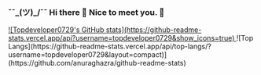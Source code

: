 ###          ¯¯\_(ツ)_/¯¯ Hi there 👋 Nice to meet you. 🍻

<!-- <a href="https://github.com/topdeveloper0729?tab=repositories"> -->
<!--   <img align="right" src="https://github-readme-stats.vercel.app/api?username=topdeveloper0729&show_icons=true&hide_border=true&hide_rank=true" /> -->
<!-- </a> -->
<a href="https://github.com/topdeveloper0729?tab=repositories">
  ![Topdeveloper0729's GitHub stats](https://github-readme-stats.vercel.app/api?username=topdeveloper0729&show_icons=true)
</a>
![Top Langs](https://github-readme-stats.vercel.app/api/top-langs/?username=topdeveloper0729&layout=compact)](https://github.com/anuraghazra/github-readme-stats) 


<!-- ![React](https://img.shields.io/badge/-React-61DAFB?style=flat-square&logo=React&logoColor=fff)
![Angular](https://img.shields.io/badge/-Angular-339933?style=flat-square&logo=Angular&logoColor=fff)
![Vue](https://img.shields.io/badge/-Vue.js-007ACC?style=flat-square&logo=Vue.js&logoColor=fff)
![Node.js](https://img.shields.io/badge/-Node.js-339933?style=flat-square&logo=Node.js&logoColor=fff)
![Python](https://img.shields.io/badge/-Python-3776AB?style=flat-square&logo=Python&logoColor=fff)
<br />
![Django](https://img.shields.io/badge/-Django-47848F?style=flat-square&logo=Django&logoColor=fff)
![Django](https://img.shields.io/badge/-Flask-47848F?style=flat-square&logo=Django&logoColor=fff)
![Laravel](https://img.shields.io/badge/-Laravel-47848F?style=flat-square&logo=Laravel&logoColor=fff)
![CodeIgniter](https://img.shields.io/badge/-CodeIgniter-777BB4?style=flat-square&logo=CodeIgniter&logoColor=fff) -->
